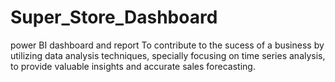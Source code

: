 # Super_Store_Dashboard
power BI dashboard and report
To contribute to the sucess of a business by utilizing data analysis techniques, specially focusing on time series analysis, to provide valuable insights and accurate sales forecasting.

